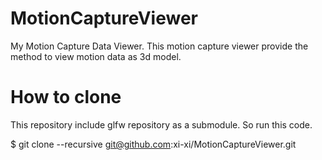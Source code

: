 # MotionCaptureViewer
My Motion Capture Data Viewer.
This motion capture viewer provide the method to view motion data as 3d model.

# How to clone
This repository include glfw repository as a submodule.
So run this code.

$ git clone --recursive git@github.com:xi-xi/MotionCaptureViewer.git
